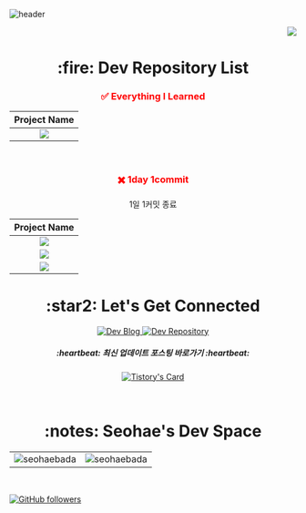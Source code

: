![header](https://capsule-render.vercel.app/api?type=soft&color=31A8FF&height=150&section=header&text=seohae&fontSize=70&animation=twinkling)

<p align="right">
  <a href="https://hits.seeyoufarm.com"><img src="https://hits.seeyoufarm.com/api/count/incr/badge.svg?url=https%3A%2F%2Fgithub.com%2Fseohaebada&count_bg=%23ED6DA3&title_bg=%2386757E&icon=github.svg&icon_color=%23E1DEDE&title=hits&edge_flat=false"/></a>
</p>

<div align="center">
<h1 align="center">:fire: Dev Repository List</h1>

<h3 align="center" style="color:red;">✅ Everything I Learned </h3>

| Project Name |
| :---:        |
| [<img src="https://img.shields.io/badge/Wiki-E34F26?style=for-the-badge&logoColor=white"/>](https://github.com/seohaebada/Wiki) |

<br />

<h3 align="center" style="color:red;">✖️ 1day 1commit </h3>
<p>1일 1커밋 종료</p>

| Project Name |
| :---:        |
| [<img src="https://img.shields.io/badge/2017년-41454A?style=for-the-badge&logoColor=white"/>](https://github.com/seohaebada/2017old) |
| [<img src="https://img.shields.io/badge/2021년 7월 ~ 2022년-41454A?style=for-the-badge&logoColor=white"/>](https://github.com/seohaebada/2021to2022) |
| [<img src="https://img.shields.io/badge/2023년 1월 ~ 2023년 7월-0085CA?style=for-the-badge&logoColor=white"/>](https://github.com/seohaebada/2023) |

<h1 align="center">:star2: Let's Get Connected</h1>

  <a href="https://devfunny.tistory.com/">
    <img alt=" Dev Blog" src="https://img.shields.io/badge/Dev Blog-7289DA?style=for-the-badge&logo=Dev Blog&logoColor=white">
  </a>
  <a href="https://github.com/seohaebada?tab=repositories" target="_blank">
    <img alt="Dev Repository" src="https://img.shields.io/badge/Dev Repository%20-%230077B5.svg?&style=for-the-badge&logo=Dev Repository&logoColor=white" />
  </a>  
  </span>
  
  <h5 align="center">:heartbeat: 최신 업데이트 포스팅 바로가기 :heartbeat:</h5>
  
  [![Tistory's Card](https://github-readme-tistory-card.vercel.app/api?name=devfunny)](https://devfunny.tistory.com)

<br />

  <span>
    <h1>:notes: Seohae's Dev Space</h1>
    <table>
      <tr>
        <td>
          <img src="https://github-readme-stats.vercel.app/api?username=seohaebada&include_all_commits=true&count_private=true&show_icons=true&line_height=20&title_color=7A7ADB&icon_color=2234AE&text_color=D3D3D3&bg_color=0,000000,130F40" alt="seohaebada" />
        <td>
          <img align="center" src="https://github-readme-streak-stats.herokuapp.com/?user=seohaebada&theme=dark" alt="seohaebada" />
        </td>
      </tr>
    </table>
</div>

<br />

<div align="left">
  
[![GitHub followers](https://img.shields.io/github/followers/seohaebada.svg?style=social&label=Follow)](https://github.com/seohaebada?tab=followers)
  
</div>
